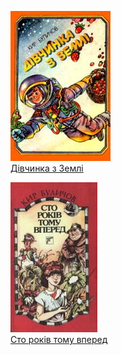 ![](Дівчинка%20з%20Землі.jpg)  
[Дівчинка з Землі](Дівчинка%20з%20Землі.md)

![](Сто%20років%20тому%20вперед.jpg)  
[Сто років тому вперед](Сто%20років%20тому%20вперед.md)
